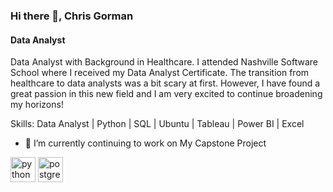 ### Hi there 👋, Chris Gorman
#### Data Analyst
Data Analyst with Background in Healthcare.  I attended Nashville Software School where I received my Data Analyst Certificate.  The transition from healthcare to data analysts was a bit scary at first.  However,  I have found a great passion in this new field and I am very excited to continue broadening my horizons!

Skills: Data Analyst | Python | SQL | Ubuntu | Tableau | Power BI | Excel

- 🔭 I’m currently continuing to work on My Capstone Project 


[<img src='https://cdn.jsdelivr.net/npm/simple-icons@3.0.1/icons/python.svg' alt='python' height='40'>](https://www.python.org/)  [<img src='https://cdn.jsdelivr.net/npm/simple-icons@3.0.1/icons/postgresql.svg' alt='postgresql' height='40'>](https://www.postgresql.org/)  


